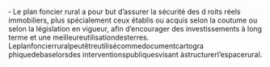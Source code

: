 ‐ Le plan foncier rural a pour but d’assurer la sécurité des d roits réels immobiliers, plus spécialement ceux établis ou acquis selon la coutume ou selon la législation en vigueur, afin d’encourager des investissements à long terme et une meilleureutilisationdesterres.
Leplanfoncierruralpeutêtreutilisécommedocumentcartogra phiquedebaselorsdes interventionspubliquesvisant àstructurerl’espacerural.